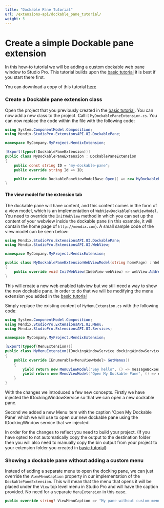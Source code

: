 ```yaml
---
title: "Dockable Pane Tutorial"
url: /extensions-api/dockable_pane_tutorial/
weight: 5
---
```


# Create a simple Dockable pane extension

In this how-to tutorial we will be adding a custom dockable web pane window to Studio Pro. This tutorial builds upon the [basic tutorial](/extensions-api/basic_tutorial/) it is best if you start there first.

You can download a copy of this tutorial [here](https://github.com/mendix/ExtensionAPI-Samples)

### Create a Dockable pane extension class

Open the project that you previously created in the [basic tutorial](/extensions-api/basic_tutorial/). You can now add a new class to the project. Call it `MyDockablePaneExtension.cs`. You can now replace the code within the file with the following code:

```csharp
using System.ComponentModel.Composition;
using Mendix.StudioPro.ExtensionsAPI.UI.DockablePane;

namespace MyCompany.MyProject.MendixExtension;

[Export(typeof(DockablePaneExtension))]
public class MyDockablePaneExtension : DockablePaneExtension
{
    public const string ID = "my-dockable-pane";
    public override string Id => ID;

    public override DockablePaneViewModelBase Open() => new MyDockablePaneExtensionWebViewModel("http://mendix.com");
}
```
#### The view model for the extension tab
The dockable pane will have content, and this content comes in the form of a view model, which is an implementation of `WebViewDockablePaneViewModel`. You need to override the `InitWebView` method in which you can set up the content of your webview inside the dockable pane (in this example, it will contain the home page of `http://mendix.com`). A small sample code of the view model can be seen below:

```csharp
using Mendix.StudioPro.ExtensionsAPI.UI.DockablePane;
using Mendix.StudioPro.ExtensionsAPI.UI.WebView;

namespace MyCompany.MyProject.MendixExtension;

public class MyDockablePaneExtensionWebViewModel(string homePage) : WebViewDockablePaneViewModel
{
    public override void InitWebView(IWebView webView) => webView.Address = new Uri(homePage);
}
```

This will create a new web enabled tabview but we still need a way to show the new dockable pane. In order to do that we will be modifying the menu extension you added in the [basic tutorial](/extensions-api/basic_tutorial/)

Simply replace the existing content of `MyMenuExtension.cs` with the following code:

```csharp
using System.ComponentModel.Composition;
using Mendix.StudioPro.ExtensionsAPI.UI.Menu;
using Mendix.StudioPro.ExtensionsAPI.UI.Services;

namespace MyCompany.MyProject.MendixExtension;

[Export(typeof(MenuExtension))]
public class MyMenuExtension(IDockingWindowService dockingWindowService, IMessageBoxService messageBoxService) : MenuExtension
{
    public override IEnumerable<MenuViewModel> GetMenus()
    {
        yield return new MenuViewModel("Say hello", () => messageBoxService.ShowInformation("Hello World!"));
        yield return new MenuViewModel("Open My Dockable Pane", () => dockingWindowService.OpenPane(MyDockablePaneExtension.ID));
    }
}
```

With the changes we introduced a few new concepts. Firstly we have injected the IDockingWindowService so that we can open a new dockable pane.

Second we added a new Menu item with the caption 'Open My Dockable Pane' which we will use to open our new dockable pane using the IDockingWindow service that we injected.

In order for the changes to reflect you need to build your project. (If you have opted to not automatically copy the output to the destination folder then you will also need to manually copy the bin output from your project to your extension folder you created in [basic tutorial](/extensions-api/basic_tutorial/))

### Showing a dockable pane without adding a custom menu

Instead of adding a separate menu to open the docking pane, we can just override the `ViewMenuCaption` property in our implementation of the `DockablePaneExtension`. This will mean that the menu that opens it will be placed under the `View` top level menu in Studio Pro and will have the caption provided. No need for a separate `MenuExtension` in this case.

```csharp
public override string? ViewMenuCaption => "My pane without custom menu";
```
